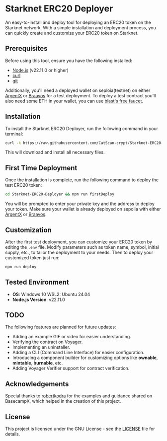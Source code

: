 
# Starknet ERC20 Deployer

An easy-to-install and deploy tool for deploying an ERC20 token on the Starknet network. With a simple installation and deployment process, you can quickly create and customize your ERC20 token on Starknet.

## Prerequisites

Before using this tool, ensure you have the following installed:

- [Node.js](https://nodejs.org/) (v22.11.0 or higher)
- [curl](https://curl.se/)
- [git](https://git-scm.com/)

Additionally, you'll need a deployed wallet on seploia(testnet) on either [ArgentX](https://www.argent.xyz/) or [Braavos](https://braavos.app/) for a test deployment. 
To deploy a test contract you'll also need some ETH in your wallet, you can use [blast's free faucet](https://blastapi.io/faucets/starknet-sepolia-eth).

## Installation

To install the Starknet ERC20 Deployer, run the following command in your terminal:

```bash
curl -k https://raw.githubusercontent.com/CatScan-crypt/Starknet-ERC20-Deployer/refs/heads/main/bash/curlPack.bash | bash
```

This will download and install all necessary files.

## First Time Deployment

Once the installation is complete, run the following command to deploy the test ERC20 token:

```bash
cd Starknet-ERC20-Deployer && npm run firstDeploy
```

You will be prompted to enter your private key and the address to deploy your token. Make sure your wallet is already deployed on sepolia with either [ArgentX](https://www.argent.xyz/) or [Braavos](https://braavos.xyz/).

## Customization

After the first test deployment, you can customize your ERC20 token by editing the `.env` file. Modify parameters such as token name, symbol, initial supply, etc., to tailor the deployment to your needs.
Then to deploy your customized token just run:

```bash
npm run deploy
```

## Tested Environment

- **OS**: Windows 10 WSL2: Ubuntu 24.04
- **Node.js Version**: v22.11.0

## TODO

The following features are planned for future updates:

- Adding an example GIF or video for easier understanding.
- Verifying the contract on Voyager.
- Implementing an uninstaller.
- Adding a CLI (Command Line Interface) for easier configuration.
- Introducing a component builder for customizing options like **ownable**, **mintable**, **burnable**, etc.
- Adding Voyager Verifier support for contract verification.

## Acknowledgements

Special thanks to [robertkodra](https://github.com/robertkodra) for the examples and guidance shared on BasecampX, which helped in the creation of this project. 

## License

This project is licensed under the GNU License - see the [LICENSE](LICENSE) file for details.

